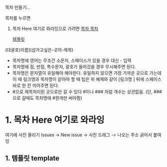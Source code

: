 목차 만들기...

목차를 누르면

1. 목차 Here 여기로 와라잉으로 가려면   [목차 ](#1-목차-here-여기로-와라잉)
   [목차 ](#1-목차-here-여기로-와라잉)
   
   [템플릿 ](#1-템플릿-template)

(대괄호)이름](샵가고싶은-곳의-제목)

- 목차명에 영어는 무조건 소문자, 스페이스가 있을 경우 대신 - 입력
- 목차명에 점, 반점, 특수문자, 괄호가 들어갔을 경우 무시해주면 된다.
- 목차명은 문자열이 유일해야 해야한다. 유일하지 않으면 가장 가까운 곳으로 가는데 이 때 링크명과 목차명이 같아야 할 때 팁은 위 예제와 같이 [링크명 ] 뒤에 스페이스바로 한 칸 띄어주면 된다.
- #으로 제목처리된 곳으로만 갈 수 있다 #이나 ### 처럼 개수는 상관없음. (단, ### 으로 갈때도 목차명에 #한개만 써야함)


# 1. 목차 Here 여기로 와라잉


여기에 사진 올리기 
Issues -> New issue -> 사진 드래그 -> 나오는 주소 긁어서 붙여잉


## 1. 템플릿 template
